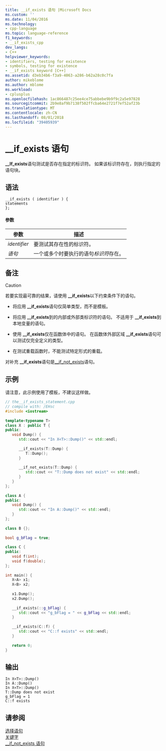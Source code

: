 ```yaml
---
title: __if_exists 语句 |Microsoft Docs
ms.custom: ''
ms.date: 11/04/2016
ms.technology:
- cpp-language
ms.topic: language-reference
f1_keywords:
- __if_exists_cpp
dev_langs:
- C++
helpviewer_keywords:
- identifiers, testing for existence
- symbols, testing for existence
- __if_exists keyword [C++]
ms.assetid: d3eb34b6-f3a9-4063-a286-b62a28c0c7fa
author: mikeblome
ms.author: mblome
ms.workload:
- cplusplus
ms.openlocfilehash: 1ac866487c25ee4ce75abbebe9b9f9c2a5e97828
ms.sourcegitcommit: 2b9e8af9b7138f502ffcba64e2721f7ef52af23b
ms.translationtype: MT
ms.contentlocale: zh-CN
ms.lasthandoff: 08/01/2018
ms.locfileid: "39405939"
---
```

# <a name="ifexists-statement"></a>__if_exists 语句
**__If_exists**语句测试是否存在指定的标识符。 如果该标识符存在，则执行指定的语句块。  
  
## <a name="syntax"></a>语法  
  
```  
__if_exists ( identifier ) {   
statements  
};  
```  
  
#### <a name="parameters"></a>参数  
  
|参数|描述|  
|---------------|-----------------|  
|*identifier*|要测试其存在性的标识符。|  
|*语句*|一个或多个时要执行的语句*标识符*存在。|  
  
## <a name="remarks"></a>备注  
  
> [!CAUTION]
>  若要实现最可靠的结果，请使用 **__if_exists**以下约束条件下的语句。  
  
-   将应用 **__if_exists**语句仅简单类型，而不是模板。  
  
-   将应用 **__if_exists**到的内部或外部类标识符的语句。 不适用于 **__if_exists**到本地变量的语句。  
  
-   使用 **__if_exists**仅在函数体中的语句。 在函数体外部区域 **__if_exists**语句可以测试仅完全定义的类型。  
  
-   在测试重载函数时，不能测试特定形式的重载。  
  
 对补充 **__if_exists**语句是[__if_not_exists](../cpp/if-not-exists-statement.md)语句。  
  
## <a name="example"></a>示例  
 请注意，此示例使用了模板，不建议这样做。  
  
```cpp 
// the__if_exists_statement.cpp  
// compile with: /EHsc  
#include <iostream>  
  
template<typename T>  
class X : public T {  
public:  
   void Dump() {  
      std::cout << "In X<T>::Dump()" << std::endl;  
  
      __if_exists(T::Dump) {  
         T::Dump();  
      }  
  
      __if_not_exists(T::Dump) {  
         std::cout << "T::Dump does not exist" << std::endl;  
      }  
   }     
};  
  
class A {  
public:  
   void Dump() {  
      std::cout << "In A::Dump()" << std::endl;  
   }  
};  
  
class B {};  
  
bool g_bFlag = true;  
  
class C {  
public:  
   void f(int);  
   void f(double);  
};  
  
int main() {   
   X<A> x1;  
   X<B> x2;  
  
   x1.Dump();  
   x2.Dump();  
  
   __if_exists(::g_bFlag) {  
      std::cout << "g_bFlag = " << g_bFlag << std::endl;  
   }  
  
   __if_exists(C::f) {  
      std::cout << "C::f exists" << std::endl;  
   }  
  
   return 0;  
}  
```  
  
## <a name="output"></a>输出  
  
```Output  
In X<T>::Dump()  
In A::Dump()  
In X<T>::Dump()  
T::Dump does not exist  
g_bFlag = 1  
C::f exists  
```  
  
## <a name="see-also"></a>请参阅  
 [选择语句](../cpp/selection-statements-cpp.md)   
 [关键字](../cpp/keywords-cpp.md)   
 [__if_not_exists 语句](../cpp/if-not-exists-statement.md)